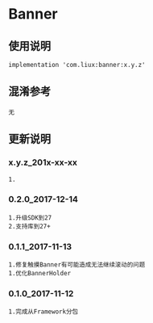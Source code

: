 Banner
===

使用说明
---
```
implementation 'com.liux:banner:x.y.z'
```

混淆参考
---
```
无
```

更新说明
---
### x.y.z_201x-xx-xx
    1.

### 0.2.0_2017-12-14
    1.升级SDK到27
    2.支持库到27+

### 0.1.1_2017-11-13
    1.修复触摸Banner有可能造成无法继续滚动的问题
    1.优化BannerHolder

### 0.1.0_2017-11-12
    1.完成从Framework分包